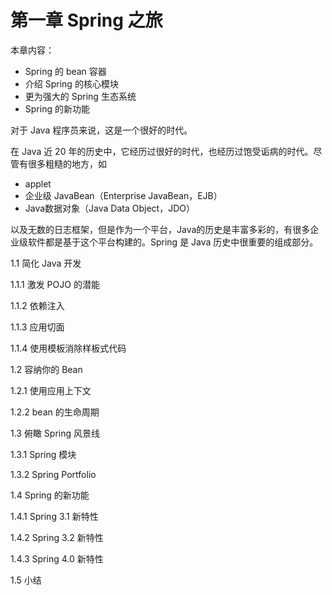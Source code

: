 # 第一章 Spring 之旅

本章内容：

- Spring 的 bean 容器
- 介绍 Spring 的核心模块
- 更为强大的 Spring 生态系统
- Spring 的新功能

对于 Java 程序员来说，这是一个很好的时代。

在 Java 近 20 年的历史中，它经历过很好的时代，也经历过饱受诟病的时代。尽管有很多粗糙的地方，如
 
- applet 
- 企业级 JavaBean（Enterprise JavaBean，EJB）
- Java数据对象（Java Data Object，JDO）

以及无数的日志框架，但是作为一个平台，Java的历史是丰富多彩的，有很多企业级软件都是基于这个平台构建的。Spring 是 Java 历史中很重要的组成部分。

1.1 简化 Java 开发

1.1.1 激发 POJO 的潜能

1.1.2 依赖注入

1.1.3 应用切面

1.1.4 使用模板消除样板式代码

1.2 容纳你的 Bean

1.2.1 使用应用上下文

1.2.2 bean 的生命周期

1.3 俯瞰 Spring 风景线

1.3.1 Spring 模块

1.3.2 Spring Portfolio

1.4 Spring 的新功能

1.4.1 Spring 3.1 新特性

1.4.2 Spring 3.2 新特性

1.4.3 Spring 4.0 新特性

1.5 小结